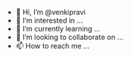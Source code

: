 - 👋 Hi, I’m @venkipravi
- 👀 I’m interested in ...
- 🌱 I’m currently learning ...
- 💞️ I’m looking to collaborate on ...
- 📫 How to reach me ...

<!---
venkipravi/venkipravi is a ✨ special ✨ repository because its `README.md` (this file) appears on your GitHub profile.
You can click the Preview link to take a look at your changes.
--->
